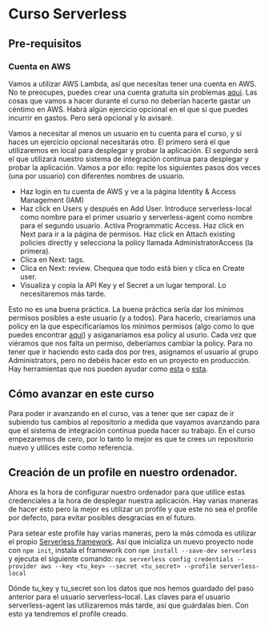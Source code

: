 # Curso Serverless

## Pre-requisitos

### Cuenta en AWS

Vamos a utilizar AWS Lambda, así que necesitas tener una cuenta en AWS. No te preocupes, puedes crear una cuenta gratuita sin problemas [aquí](https://aws.amazon.com/free/start-your-free-trial/). Las cosas que vamos a hacer durante el curso no deberían hacerte gastar un céntimo en AWS. Habrá algún ejercicio opcional en el que si que puedes incurrir en gastos. Pero será opcional y lo avisaré.

Vamos a necesitar al menos un usuario en tu cuenta para el curso, y si haces un ejercicio opcional necesitarás otro. El primero será el que utilizaremos en local para desplegar y probar la aplicación. El segundo será el que utilizará nuestro sistema de integración contínua para desplegar y probar la aplicación. Vamos a por ello: repite los siguientes pasos dos veces (una por usuario) con diferentes nombres de usuario.

 - Haz login en tu cuenta de AWS y ve a la página Identity & Access Management (IAM)
 - Haz click en Users y después en Add User. Introduce serverless-local como nombre para el primer usuario y serverless-agent como nombre para el segundo usuario. Activa Programmatic Access. Haz click en Next para ir a la página de permisos. Haz click en Attach existing policies directly y selecciona la policy llamada AdministratorAccess (la primera).
 - Clica en Next: tags.
 - Clica en Next: review. Chequea que todo está bien y clica en Create user.
 - Visualiza y copia la API Key y el Secret a un lugar temporal. Lo necesitaremos más tarde.

Esto no es una buena práctica. La buena práctica sería dar los mínimos permisos posibles a este usuario (y a todos). Para hacerlo, crearíamos una policy en la que especificaríamos los mínimos permisos (algo como lo que puedes encontrar [aqui](https://gist.githubusercontent.com/ServerlessBot/7618156b8671840a539f405dea2704c8/raw/bfc213d5b20ad0192217d5035ff526792535bdab/IAMCredentials.json)) y asiganaríamos esa policy al usurio. Cada vez que viéramos que nos falta un permiso, deberíamos cambiar la policy. Para no tener que ir haciendo esto cada dos por tres, asignamos el usuario al grupo Administrators, pero no debéis hacer esto en un proyecto en producción. Hay herramientas que nos pueden ayudar como [esta](https://www.trek10.com/blog/excess-access-exorcism-with-aws-config/) o [esta](https://github.com/dancrumb/generator-serverless-policy).

## Cómo avanzar en este curso

Para poder ir avanzando en el curso, vas a tener que ser capaz de ir subiendo tus cambios al repositorio a medida que vayamos avanzando para que el sistema de integración contínua pueda hacer su trabajo. En el curso empezaremos de cero, por lo tanto lo mejor es que te crees un repositorio nuevo y utilices este como referencia.

## Creación de un profile en nuestro ordenador.

Ahora es la hora de configurar nuestro ordenador para que utilice estas credenciales a la hora de desplegar nuestra aplicación. Hay varias maneras de hacer esto pero la mejor es utilizar un profile y que este no sea el profile por defecto, para evitar posibles desgracias en el futuro.

Para setear este profile hay varias maneras, pero la más cómoda es utilizar el propio [Serverless framework](https://serverless.com/). Así que inicializa un nuevo proyecto node con `npm init`, instala el framework con `npm install --save-dev serverless` y ejecuta el siguiente comando: `npx serverless config credentials --provider aws --key <tu_key> --secret <tu_secret> --profile serverless-local`

Dónde tu_key y tu_secret son los datos que nos hemos guardado del paso anterior para el usuario serverless-local. Las claves para el usuario serverless-agent las utilizaremos más tarde, así que guárdalas bien. Con esto ya tendremos el profile creado.
